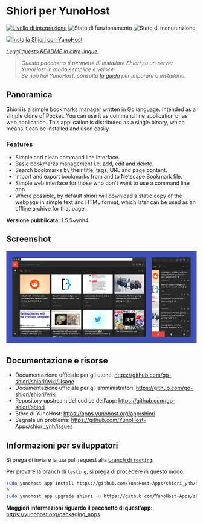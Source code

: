 <!--
N.B.: Questo README è stato automaticamente generato da <https://github.com/YunoHost/apps/tree/master/tools/readme_generator>
NON DEVE essere modificato manualmente.
-->

# Shiori per YunoHost

[![Livello di integrazione](https://dash.yunohost.org/integration/shiori.svg)](https://dash.yunohost.org/appci/app/shiori) ![Stato di funzionamento](https://ci-apps.yunohost.org/ci/badges/shiori.status.svg) ![Stato di manutenzione](https://ci-apps.yunohost.org/ci/badges/shiori.maintain.svg)

[![Installa Shiori con YunoHost](https://install-app.yunohost.org/install-with-yunohost.svg)](https://install-app.yunohost.org/?app=shiori)

*[Leggi questo README in altre lingue.](./ALL_README.md)*

> *Questo pacchetto ti permette di installare Shiori su un server YunoHost in modo semplice e veloce.*  
> *Se non hai YunoHost, consulta [la guida](https://yunohost.org/install) per imparare a installarlo.*

## Panoramica

Shiori is a simple bookmarks manager written in Go language. Intended as a simple clone of Pocket. You can use it as command line application or as web application. This application is distributed as a single binary, which means it can be installed and used easily.

### Features

- Simple and clean command line interface.
- Basic bookmarks management i.e. add, edit and delete.
- Search bookmarks by their title, tags, URL and page content.
- Import and export bookmarks from and to Netscape Bookmark file.
- Simple web interface for those who don't want to use a command line app.
- Where possible, by default shiori will download a static copy of the webpage in simple text and HTML format, which later can be used as an offline archive for that page.


**Versione pubblicata:** 1.5.5~ynh4

## Screenshot

![Screenshot di Shiori](./doc/screenshots/screenshot.png)

## Documentazione e risorse

- Documentazione ufficiale per gli utenti: <https://github.com/go-shiori/shiori/wiki/Usage>
- Documentazione ufficiale per gli amministratori: <https://github.com/go-shiori/shiori/wiki>
- Repository upstream del codice dell’app: <https://github.com/go-shiori/shiori>
- Store di YunoHost: <https://apps.yunohost.org/app/shiori>
- Segnala un problema: <https://github.com/YunoHost-Apps/shiori_ynh/issues>

## Informazioni per sviluppatori

Si prega di inviare la tua pull request alla [branch di `testing`](https://github.com/YunoHost-Apps/shiori_ynh/tree/testing).

Per provare la branch di `testing`, si prega di procedere in questo modo:

```bash
sudo yunohost app install https://github.com/YunoHost-Apps/shiori_ynh/tree/testing --debug
o
sudo yunohost app upgrade shiori -u https://github.com/YunoHost-Apps/shiori_ynh/tree/testing --debug
```

**Maggiori informazioni riguardo il pacchetto di quest’app:** <https://yunohost.org/packaging_apps>
